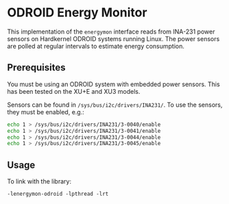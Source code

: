 # ODROID Energy Monitor

This implementation of the `energymon` interface reads from INA-231 power
sensors on Hardkernel ODROID systems running Linux.
The power sensors are polled at regular intervals to estimate energy
consumption.

## Prerequisites

You must be using an ODROID system with embedded power sensors.
This has been tested on the XU+E and XU3 models.

Sensors can be found in `/sys/bus/i2c/drivers/INA231/`.
To use the sensors, they must be enabled, e.g.:

```sh
echo 1 > /sys/bus/i2c/drivers/INA231/3-0040/enable
echo 1 > /sys/bus/i2c/drivers/INA231/3-0041/enable
echo 1 > /sys/bus/i2c/drivers/INA231/3-0044/enable
echo 1 > /sys/bus/i2c/drivers/INA231/3-0045/enable
```

## Usage

To link with the library:

```
-lenergymon-odroid -lpthread -lrt
```
